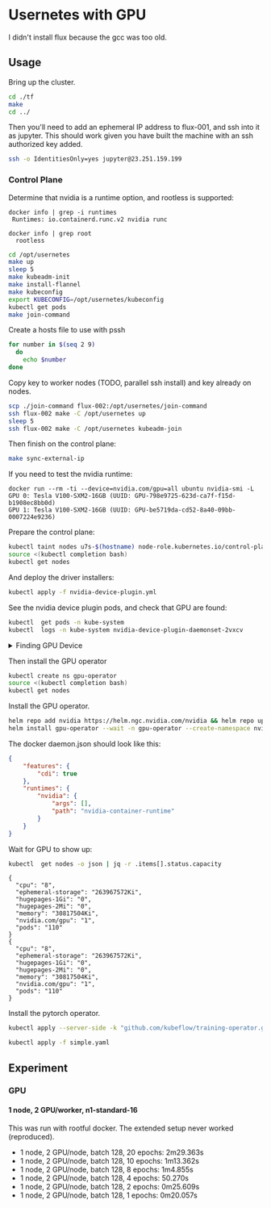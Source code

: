 # Usernetes with GPU

I didn't install flux because the gcc was too old.

## Usage

Bring up the cluster.

```bash
cd ./tf
make
cd ../
```

Then you'll need to add an ephemeral IP address to flux-001, and ssh into it as jupyter. This should work given you have built the machine with an ssh authorized key added.

```bash
ssh -o IdentitiesOnly=yes jupyter@23.251.159.199
```

### Control Plane


Determine that nvidia is a runtime option, and rootless is supported:

```console
docker info | grep -i runtimes
 Runtimes: io.containerd.runc.v2 nvidia runc

docker info | grep root
  rootless
```

```bash
cd /opt/usernetes
make up
sleep 5
make kubeadm-init
make install-flannel
make kubeconfig
export KUBECONFIG=/opt/usernetes/kubeconfig
kubectl get pods
make join-command
```

Create a hosts file to use with pssh

```bash
for number in $(seq 2 9)
  do
    echo $number
done
```

Copy key to worker nodes (TODO, parallel ssh install) and key already on nodes.

```bash
scp ./join-command flux-002:/opt/usernetes/join-command
ssh flux-002 make -C /opt/usernetes up 
sleep 5
ssh flux-002 make -C /opt/usernetes kubeadm-join
```

Then finish on the control plane:

```bash
make sync-external-ip
```

If you need to test the nvidia runtime:

```console
docker run --rm -ti --device=nvidia.com/gpu=all ubuntu nvidia-smi -L
GPU 0: Tesla V100-SXM2-16GB (UUID: GPU-798e9725-623d-ca7f-f15d-b1908ec8bb0d)
GPU 1: Tesla V100-SXM2-16GB (UUID: GPU-be5719da-cd52-8a40-09bb-0007224e9236)
```

Prepare the control plane:

```bash
kubectl taint nodes u7s-$(hostname) node-role.kubernetes.io/control-plane:NoSchedule-
source <(kubectl completion bash)
kubectl get nodes
```

And deploy the driver installers:

```bash
kubectl apply -f nvidia-device-plugin.yml
```

See the nvidia device plugin pods, and check that GPU are found:

```bash
kubectl  get pods -n kube-system
kubectl  logs -n kube-system nvidia-device-plugin-daemonset-2vxcv 
```

<details>

<summary>Finding GPU Device</summary>

```
I0222 08:03:46.210342       1 main.go:235] "Starting NVIDIA Device Plugin" version=<
	d475b2cf
	commit: d475b2cfcf12b983a4975d4fc59d91af432cf28e
 >
I0222 08:03:46.213554       1 main.go:238] Starting FS watcher for /var/lib/kubelet/device-plugins
I0222 08:03:46.213756       1 main.go:245] Starting OS watcher.
I0222 08:03:46.214103       1 main.go:260] Starting Plugins.
I0222 08:03:46.214154       1 main.go:317] Loading configuration.
I0222 08:03:46.215464       1 main.go:342] Updating config with default resource matching patterns.
I0222 08:03:46.215695       1 main.go:353] 
Running with config:
{
  "version": "v1",
  "flags": {
    "migStrategy": "none",
    "failOnInitError": false,
    "mpsRoot": "",
    "nvidiaDriverRoot": "/",
    "nvidiaDevRoot": "/",
    "gdsEnabled": false,
    "mofedEnabled": false,
    "useNodeFeatureAPI": null,
    "deviceDiscoveryStrategy": "tegra",
    "plugin": {
      "passDeviceSpecs": false,
      "deviceListStrategy": [
        "envvar"
      ],
      "deviceIDStrategy": "uuid",
      "cdiAnnotationPrefix": "cdi.k8s.io/",
      "nvidiaCTKPath": "/usr/bin/nvidia-ctk",
      "containerDriverRoot": "/driver-root"
    }
  },
  "resources": {
    "gpus": [
      {
        "pattern": "*",
        "name": "nvidia.com/gpu"
      }
    ]
  },
  "sharing": {
    "timeSlicing": {}
  },
  "imex": {}
}
I0222 08:03:46.215713       1 main.go:356] Retrieving plugins.
I0222 08:03:46.216188       1 server.go:195] Starting GRPC server for 'nvidia.com/gpu'
I0222 08:03:46.217364       1 server.go:139] Starting to serve 'nvidia.com/gpu' on /var/lib/kubelet/device-plugins/nvidia-gpu.sock
I0222 08:03:46.220361       1 server.go:146] Registered device plugin for 'nvidia.com/gpu' with Kubelet
```
</details>

Then install the GPU operator

```bash
kubectl create ns gpu-operator
source <(kubectl completion bash)
kubectl get nodes
```

Install the GPU operator.

```bash
helm repo add nvidia https://helm.ngc.nvidia.com/nvidia && helm repo update
helm install gpu-operator --wait -n gpu-operator --create-namespace nvidia/gpu-operator --version=v24.9.2
```

The docker daemon.json should look like this:

```json
{
    "features": {
        "cdi": true
    },
    "runtimes": {
        "nvidia": {
            "args": [],
            "path": "nvidia-container-runtime"
        }
    }
}
```

Wait for GPU to show up:

```bash
kubectl  get nodes -o json | jq -r .items[].status.capacity
```
```console
{
  "cpu": "8",
  "ephemeral-storage": "263967572Ki",
  "hugepages-1Gi": "0",
  "hugepages-2Mi": "0",
  "memory": "30817504Ki",
  "nvidia.com/gpu": "1",
  "pods": "110"
}
{
  "cpu": "8",
  "ephemeral-storage": "263967572Ki",
  "hugepages-1Gi": "0",
  "hugepages-2Mi": "0",
  "memory": "30817504Ki",
  "nvidia.com/gpu": "1",
  "pods": "110"
}
```

Install the pytorch operator.

```bash
kubectl apply --server-side -k "github.com/kubeflow/training-operator.git/manifests/overlays/standalone?ref=v1.8.1"
```
```bash
kubectl apply -f simple.yaml
```

## Experiment

### GPU

#### 1 node, 2 GPU/worker, n1-standard-16

This was run with rootful docker. The extended setup never worked (reproduced).

- 1 node, 2 GPU/node, batch 128, 20 epochs: 2m29.363s
- 1 node, 2 GPU/node, batch 128, 10 epochs: 1m13.362s
- 1 node, 2 GPU/node, batch 128, 8 epochs: 1m4.855s
- 1 node, 2 GPU/node, batch 128, 4 epochs: 50.270s
- 1 node, 2 GPU/node, batch 128, 2 epochs: 0m25.609s
- 1 node, 2 GPU/node, batch 128, 1 epochs: 0m20.057s


